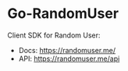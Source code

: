 # Go-RandomUser

Client SDK for Random User:

* Docs: https://randomuser.me/
* API: https://randomuser.me/api